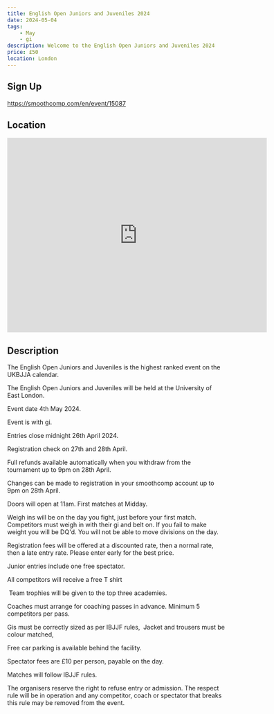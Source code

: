 ```yaml
---
title: English Open Juniors and Juveniles 2024
date: 2024-05-04
tags:
    - May
    - gi 
description: Welcome to the English Open Juniors and Juveniles 2024
price: £50
location: London
---
```

## Sign Up
https://smoothcomp.com/en/event/15087

## Location
<iframe src="https://www.google.com/maps/embed?pb=!1m18!1m12!1m3!1d12345.6789!2d0.0689541!3d51.5069686!2m3!1f0!2f0!3f0!3m2!1i1024!2i768!4f13.1!3m3!1m2!1s0x0%3A0x0!2z51.5069686!5e0!3m2!1sen!2sus!4v1234567890" width="600" height="450" style="border:0;" allowfullscreen="" loading="lazy"></iframe>

## Description
The English Open Juniors and Juveniles is the highest ranked event on the UKBJJA calendar.


The English Open Juniors and Juveniles will be held at the University of East London.


Event date 4th May 2024.


Event is with gi.


Entries close midnight 26th April 2024. 


Registration check on 27th and 28th April. 


Full refunds available automatically when you withdraw from the tournament up to 9pm on 28th April.   


Changes can be made to registration in your smoothcomp account up to 9pm on 28th April. 


Doors will open at 11am. First matches at Midday. 


Weigh ins will be on the day you fight, just before your first match. Competitors must weigh in with their gi and belt on. If you fail to make weight you will be DQ'd. You will not be able to move divisions on the day. 


Registration fees will be offered at a discounted rate, then a normal rate, then a late entry rate. Please enter early for the best price. 


Junior entries include one free spectator. 


All competitors will receive a free T shirt


 Team trophies will be given to the top three academies.


Coaches must arrange for coaching passes in advance. Minimum 5 competitors per pass. 


Gis must be correctly sized as per IBJJF rules,  Jacket and trousers must be colour matched, 


Free car parking is available behind the facility. 


Spectator fees are £10 per person, payable on the day. 


Matches will follow IBJJF rules. 


The organisers reserve the right to refuse entry or admission. The respect rule will be in operation and any competitor, coach or spectator that breaks this rule may be removed from the event.